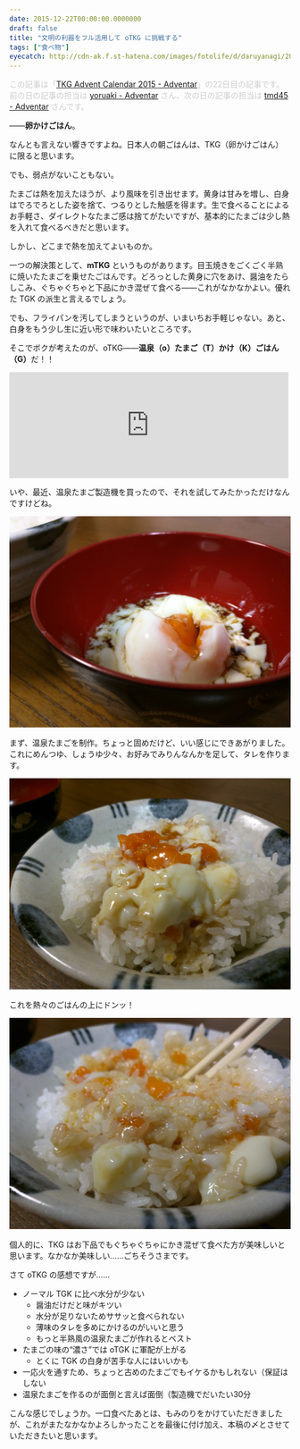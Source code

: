 ```yaml
---
date: 2015-12-22T00:00:00.0000000
draft: false
title: "文明の利器をフル活用して oTKG に挑戦する"
tags: ["食べ物"]
eyecatch: http://cdn-ak.f.st-hatena.com/images/fotolife/d/daruyanagi/20151221/20151221192315.jpg
---
```

<p><span style="color: #cccccc">この記事は「<a href="http://www.adventar.org/calendars/720">TKG Advent Calendar 2015 - Adventar</a>」の22日目の記事です。前の日の記事の担当は <a href="http://www.adventar.org/users/2564">yoruaki - Adventar</a> さん、次の日の記事の担当は <a href="http://www.adventar.org/users/2076">tmd45 - Adventar</a> さんです。</span></p><p>――<b>卵かけごはん</b>。</p><p>なんとも言えない響きですよね。日本人の朝ごはんは、TKG（卵かけごはん）に限ると思います。</p><p>でも、弱点がないこともない。</p><p>たまごは熱を加えたほうが、より風味を引き出せます。黄身は甘みを増し、白身はでろでろとした姿を捨て、つるりとした触感を得ます。生で食べることによるお手軽さ、ダイレクトなたまご感は捨てがたいですが、基本的にたまごは少し熱を入れて食べるべきだと思います。</p><p>しかし、どこまで熱を加えてよいものか。</p><p>一つの解決策として、<b>mTKG</b> というものがあります。目玉焼きをごくごく半熟に焼いたたまごを乗せたごはんです。どろっとした黄身に穴をあけ、醤油をたらしこみ、ぐちゃぐちゃと下品にかき混ぜて食べる――これがなかなかよい。優れた TGK の派生と言えるでしょう。</p><p>でも、フライパンを汚してしまうというのが、いまいちお手軽じゃない。あと、白身をもう少し生に近い形で味わいたいところです。</p><p>そこでボクが考えたのが、oTKG――<b>温泉（o）たまご（T）かけ（K）ごはん（G）</b>だ！！</p><p><iframe src="https://hatenablog-parts.com/embed?url=https%3A%2F%2Fblog.daruyanagi.jp%2Fentry%2F2015%2F12%2F12%2F130000" title="温泉たまご製造機のせいで、昨晩は卵を5個も食べてしまった。 - だるろぐ" class="embed-card embed-blogcard" scrolling="no" frameborder="0" style="display: block; width: 100%; height: 190px; max-width: 500px; margin: 10px 0px;"></iframe></p><p>いや、最近、温泉たまご製造機を買ったので、それを試してみたかっただけなんですけどね。</p><p><span itemscope itemtype="http://schema.org/Photograph"><img src="20151221192315.jpg" alt="f:id:daruyanagi:20151221192315j:plain" title="f:id:daruyanagi:20151221192315j:plain" class="hatena-fotolife" itemprop="image"></span></p><p>まず、温泉たまごを制作。ちょっと固めだけど、いい感じにできあがりました。これにめんつゆ、しょうゆ少々、お好みでみりんなんかを足して、タレを作ります。</p><p><span itemscope itemtype="http://schema.org/Photograph"><img src="20151221192429.jpg" alt="f:id:daruyanagi:20151221192429j:plain" title="f:id:daruyanagi:20151221192429j:plain" class="hatena-fotolife" itemprop="image"></span></p><p>これを熱々のごはんの上にドンッ！</p><p><span itemscope itemtype="http://schema.org/Photograph"><img src="20151221192514.jpg" alt="f:id:daruyanagi:20151221192514j:plain" title="f:id:daruyanagi:20151221192514j:plain" class="hatena-fotolife" itemprop="image"></span></p><p>個人的に、TKG はお下品でもぐちゃぐちゃにかき混ぜて食べた方が美味しいと思います。なかなか美味しい……ごちそうさまです。</p><p>さて oTKG の感想ですが……</p>

<ul>
<li>ノーマル TGK に比べ水分が少ない
<ul>
<li>醤油だけだと味がキツい</li>
<li>水分が足りないためササッと食べられない</li>
<li>薄味のタレを多めにかけるのがいいと思う</li>
<li>もっと半熟風の温泉たまごが作れるとベスト</li>
</ul></li>
<li>たまごの味の“濃さ”では oTGK に軍配が上がる
<ul>
<li>とくに TGK の白身が苦手な人にはいいかも</li>
</ul></li>
<li>一応火を通すため、ちょっと古めのたまごでもイケるかもしれない（保証はしない</li>
<li>温泉たまごを作るのが面倒と言えば面倒（製造機でだいたい30分</li>
</ul><p>こんな感じでしょうか。一口食べたあとは、もみのりをかけていただきましたが、これがまたなかなかよろしかったことを最後に付け加え、本稿の〆とさせていただきたいと思います。</p>
